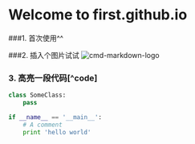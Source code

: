 # Welcome to first.github.io

###1. 首次使用^^

###2. 插入个图片试试
![cmd-markdown-logo](https://www.zybuluo.com/static/img/logo.png)

### 3. 高亮一段代码[^code]
```python
class SomeClass:
    pass

if __name__ == '__main__':
    # A comment
    print 'hello world'
```
